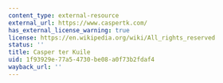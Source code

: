 ```yaml
---
content_type: external-resource
external_url: https://www.caspertk.com/
has_external_license_warning: true
license: https://en.wikipedia.org/wiki/All_rights_reserved
status: ''
title: Casper ter Kuile
uid: 1f93929e-77a5-4730-be08-a0f73b2fdaf4
wayback_url: ''
---
```

